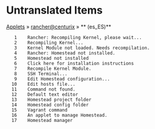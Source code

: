 # Untranslated Items
[Applets](../../../README.md) &#187; [rancher@centurix](../README.md) &#187; ** (es_ES)**

       1	Rancher: Recompiling Kernel, please wait...
       2	Recompiling Kernel...
       3	Kernel Module not loaded. Needs recompilation.
       4	Rancher: Homestead not installed.
       5	Homestead not installed
       6	Click here for installation instructions
       7	Recompile Kernel Module.
       8	SSH Terminal...
       9	Edit Homestead configuration...
      10	Edit hosts file...
      11	Command not found.
      12	Default text editor
      13	Homestead project folder
      14	Homestead config folder
      15	Vagrant command
      16	An applet to manage Homestead.
      17	Homestead manager
